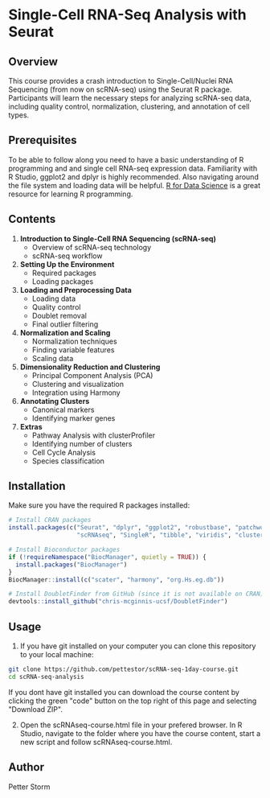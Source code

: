 # Single-Cell RNA-Seq Analysis with Seurat

## Overview

This course provides a crash introduction to Single-Cell/Nuclei RNA Sequencing (from now on scRNA-seq) using the Seurat R package. Participants will learn the necessary steps for analyzing scRNA-seq data, including quality control, normalization, clustering, and annotation of cell types.

## Prerequisites

To be able to follow along you need to have a basic understanding of R programming and and single cell RNA-seq expression data. Familiarity with R Studio, ggplot2 and dplyr is highly recommended. Also navigating around the file system and loading data will be helpful. [R for Data Science](https://r4ds.hadley.nz/) is a great resource for learning R programming.

## Contents

1.  **Introduction to Single-Cell RNA Sequencing (scRNA-seq)**
    -   Overview of scRNA-seq technology
    -   scRNA-seq workflow
2.  **Setting Up the Environment**
    -   Required packages
    -   Loading packages
3.  **Loading and Preprocessing Data**
    -   Loading data
    -   Quality control
    -   Doublet removal
    -   Final outlier filtering
4.  **Normalization and Scaling**
    -   Normalization techniques
    -   Finding variable features
    -   Scaling data
5.  **Dimensionality Reduction and Clustering**
    -   Principal Component Analysis (PCA)
    -   Clustering and visualization
    -   Integration using Harmony
6.  **Annotating Clusters**
    -   Canonical markers
    -   Identifying marker genes
7. **Extras**
    -   Pathway Analysis with clusterProfiler
    -   Identifying number of clusters
    -   Cell Cycle Analysis
    -   Species classification


## Installation

Make sure you have the required R packages installed:

``` r
# Install CRAN packages
install.packages(c("Seurat", "dplyr", "ggplot2", "robustbase", "patchwork","devtools", 
                   "scRNAseq", "SingleR", "tibble", "viridis", "clusterProfiler"))

# Install Bioconductor packages
if (!requireNamespace("BiocManager", quietly = TRUE)) {
  install.packages("BiocManager")
}
BiocManager::install(c("scater", "harmony", "org.Hs.eg.db"))

# Install DoubletFinder from GitHub (since it is not available on CRAN)
devtools::install_github("chris-mcginnis-ucsf/DoubletFinder")
```

## Usage

1.  If you have git installed on your computer you can clone this repository to your local machine:

``` bash
git clone https://github.com/pettestor/scRNA-seq-1day-course.git
cd scRNA-seq-analysis
```

If you dont have git installed you can download the course content by clicking the green "code" button on the top right of this page and selecting "Download ZIP". 

2.  Open the scRNAseq-course.html file in your prefered browser. In R Studio, navigate to the folder where you have the course content, start a new script and follow scRNAseq-course.html.


## Author

Petter Storm
